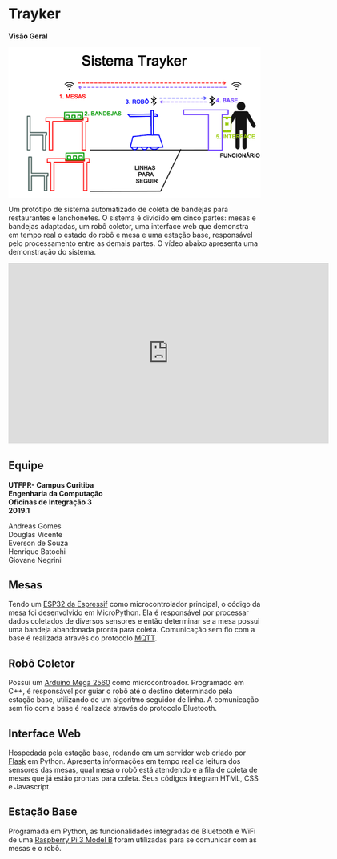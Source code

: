 # **Trayker**
**Visão Geral**

<p><img align="center" src="imagens/trayker_simple.png?raw=true" /></p>


Um protótipo de sistema automatizado de coleta de bandejas para restaurantes e lanchonetes. O sistema é dividido em cinco partes: mesas e bandejas adaptadas, um robô coletor, uma interface web que demonstra em tempo real o estado do robô e mesa e uma estação base, responsável pelo processamento entre as demais partes. O vídeo abaixo apresenta uma demonstração do sistema.


<iframe width="640" height="360" src="https://www.youtube-nocookie.com/embed/D-C6KesHGfw?rel=0" frameborder="0" allow="accelerometer; autoplay; encrypted-media; gyroscope; picture-in-picture" allowfullscreen></iframe>

## **Equipe**

**UTFPR- Campus Curitiba**  
**Engenharia da Computação**  
**Oficinas de Integração 3**  
**2019.1**


Andreas Gomes  
Douglas Vicente  
Everson de Souza  
Henrique Batochi  
Giovane Negrini




## **Mesas**

Tendo um [ESP32 da Espressif](https://www.espressif.com/en/products/hardware/esp32/resources) como microcontrolador principal, o código da mesa foi desenvolvido em MicroPython. Ela é responsável por processar dados coletados de diversos sensores e então determinar se a mesa possui uma bandeja abandonada pronta para coleta. Comunicação sem fio com a base é realizada através do protocolo [MQTT](https://mqtt.org/).

## **Robô Coletor**

Possui um [Arduino Mega 2560](https://store.arduino.cc/usa/mega-2560-r3) como microcontroador. Programado em C++, é responsável por guiar o robô até o destino determinado pela estação base, utilizando de um algoritmo seguidor de linha. A comunicação sem fio com a base é realizada através do protocolo Bluetooth.

## **Interface Web**

Hospedada pela estação base, rodando em um servidor web criado por [Flask](http://flask.pocoo.org/) em Python. Apresenta informações em tempo real da leitura dos sensores das mesas, qual mesa o robô está atendendo e a fila de coleta de mesas que já estão prontas para coleta. Seus códigos integram HTML, CSS e Javascript.

## **Estação Base**

Programada em Python, as funcionalidades integradas de Bluetooth e WiFi de uma [Raspberry Pi 3 Model B](https://www.raspberrypi.org/products/raspberry-pi-3-model-b/) foram utilizadas para se comunicar com as mesas e o robô.
